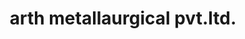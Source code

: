 ---
title: "arth metallaurgical pvt.ltd."
url: /raipur/arth-metallaurgical-pvt-ltd/
shop: Kosmetik
---